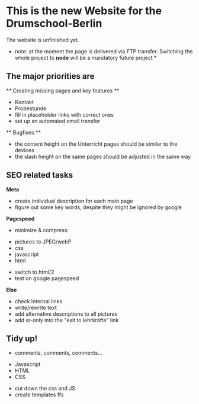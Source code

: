 # **This is the new Website for the Drumschool-Berlin** 

The website is unfinished yet.

* note: at the moment the page is delivered via FTP transfer.
Switching the whole project to **node** will be a mandatory future project *

## **The major priorities are**

** Creating missing pages and key features  **
- Kontakt
- Probestunde
- fill in placeholder links with correct ones
- set up an automated email transfer

** Bugfixes  **
- the content height on the Unterricht pages should be similar to the devices
- the slash height on the same pages should be adjusted in the same way

## **SEO related tasks**

**Meta**
- create individual description for each main page
- figure out some key words, despite they might be ignored by google

**Pagespeed**
- minimize & compress:
* pictures to JPEG/webP
* css
* javascript
* html
- switch to html/2
- test on google pagespeed

**Else**
- check internal links
- write/rewrite text
- add alternative descriptions to all pictures
- add sr-only into the "exit to lehrkräfte" link

## **Tidy up!**

- comments, comments, comments...
* Javascript
* HTML
* CSS
- cut down the css and JS
- create templates ffs

